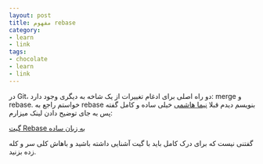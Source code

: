 ```yaml
---
layout: post
title: مفهوم rebase
category: 
- learn
- link
tags:
- chocolate
- learn
- link
---
```


در Git، دو راه اصلی برای ادغام تغییرات از یک شاخه به دیگری وجود دارد: merge و rebase.
خواستم راجع به rebase بنویسم دیدم قبلا [نیما هاشمی](http://pullrequest.ir/authors/nima) خیلی ساده و کامل گفته پس به جای توضیح دادن لینک میزارم:

[گیت Rebase به زبان ساده](http://pullrequest.ir/%DA%AF%DB%8C%D8%AA-rebase-%D8%A8%D9%87-%D8%B2%D8%A8%D8%A7%D9%86-%D8%B3%D8%A7%D8%AF%D9%87/)


گفتنی نیست که برای درک کامل باید با گیت آشنایی داشته باشید و باهاش کلی سر و کله زده بزنید.


